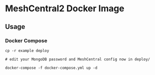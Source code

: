# MeshCentral2 Docker Image

## Usage

### Docker Compose

```shell
cp -r example deploy

# edit your MongoDB password and MeshCentral config now in deploy/

docker-compose -f docker-compose.yml up -d
```

